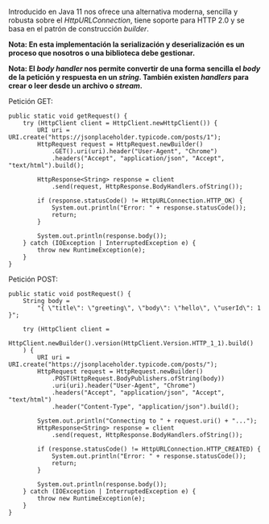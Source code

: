 Introducido en Java 11 nos ofrece una alternativa moderna, sencilla y robusta sobre el *HttpURLConnection*, tiene soporte para HTTP 2.0 y se basa en el patrón de construcción *builder*.

**Nota: En esta implementación la serialización y deserialización es un proceso que nosotros o una biblioteca debe gestionar.**

**Nota: El *body handler* nos permite convertir de una forma sencilla el *body* de la petición y respuesta en un *string*. También existen *handlers* para crear o leer desde un archivo o *stream*.**

Petición GET:

```
public static void getRequest() {
    try (HttpClient client = HttpClient.newHttpClient()) {
        URI uri = URI.create("https://jsonplaceholder.typicode.com/posts/1");
        HttpRequest request = HttpRequest.newBuilder()
            .GET().uri(uri).header("User-Agent", "Chrome")
            .headers("Accept", "application/json", "Accept", "text/html").build();

        HttpResponse<String> response = client
	        .send(request, HttpResponse.BodyHandlers.ofString());

        if (response.statusCode() != HttpURLConnection.HTTP_OK) {
            System.out.println("Error: " + response.statusCode());
            return;
        }

        System.out.println(response.body());
    } catch (IOException | InterruptedException e) {
        throw new RuntimeException(e);
    }
}
```

Petición POST:

```
public static void postRequest() {
    String body = 
	    "{ \"title\": \"greeting\", \"body\": \"hello\", \"userId\": 1 }";

    try (HttpClient client = 
	    HttpClient.newBuilder().version(HttpClient.Version.HTTP_1_1).build()
	) {
        URI uri = URI.create("https://jsonplaceholder.typicode.com/posts/");
        HttpRequest request = HttpRequest.newBuilder()
            .POST(HttpRequest.BodyPublishers.ofString(body))
            .uri(uri).header("User-Agent", "Chrome")
            .headers("Accept", "application/json", "Accept", "text/html")
            .header("Content-Type", "application/json").build();

        System.out.println("Connecting to " + request.uri() + "...");
        HttpResponse<String> response = client
	        .send(request, HttpResponse.BodyHandlers.ofString());

        if (response.statusCode() != HttpURLConnection.HTTP_CREATED) {
            System.out.println("Error: " + response.statusCode());
            return;
        }

        System.out.println(response.body());
    } catch (IOException | InterruptedException e) {
        throw new RuntimeException(e);
    }
}
```